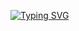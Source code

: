 [![Typing SVG](https://readme-typing-svg.demolab.com?font=Fira+&weight=500&pause=1000&color=C5B6F7&center=true&vCenter=true&repeat=false&width=435&lines=%D0%97%D0%B0%D0%B3%D1%80%D1%83%D0%B6%D0%B0%D0%B5%D0%BC+%D1%81%D1%82%D1%80%D0%B0%D0%BD%D0%B8%D1%86%D1%83)](https://git.io/typing-svg)

<!--
**lanmorive/lanmorive** is a ✨ _special_ ✨ repository because its `README.md` (this file) appears on your GitHub profile.

Here are some ideas to get you started:

- 🔭 I’m currently working on ...
- 🌱 I’m currently learning ...
- 👯 I’m looking to collaborate on ...
- 🤔 I’m looking for help with ...
- 💬 Ask me about ...
- 📫 How to reach me: ...
- 😄 Pronouns: ...
- ⚡ Fun fact: ...
-->
